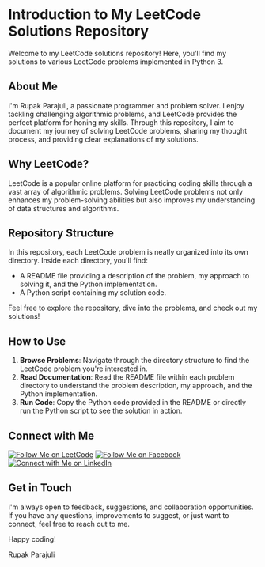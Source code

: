 # Introduction to My LeetCode Solutions Repository

Welcome to my LeetCode solutions repository! Here, you'll find my solutions to various LeetCode problems implemented in Python 3. 

## About Me

I'm Rupak Parajuli, a passionate programmer and problem solver. I enjoy tackling challenging algorithmic problems, and LeetCode provides the perfect platform for honing my skills. Through this repository, I aim to document my journey of solving LeetCode problems, sharing my thought process, and providing clear explanations of my solutions.

## Why LeetCode?

LeetCode is a popular online platform for practicing coding skills through a vast array of algorithmic problems. Solving LeetCode problems not only enhances my problem-solving abilities but also improves my understanding of data structures and algorithms.

## Repository Structure

In this repository, each LeetCode problem is neatly organized into its own directory. Inside each directory, you'll find:

- A README file providing a description of the problem, my approach to solving it, and the Python implementation.
- A Python script containing my solution code.

Feel free to explore the repository, dive into the problems, and check out my solutions!

## How to Use

1. **Browse Problems**: Navigate through the directory structure to find the LeetCode problem you're interested in.
2. **Read Documentation**: Read the README file within each problem directory to understand the problem description, my approach, and the Python implementation.
3. **Run Code**: Copy the Python code provided in the README or directly run the Python script to see the solution in action.

## Connect with Me

[![Follow Me on LeetCode](https://img.shields.io/static/v1?label=Follow%20Me%20on&message=LeetCode&color=success&logo=leetcode&style=for-the-badge)](https://leetcode.com/Prupak-07/)
[![Follow Me on Facebook](https://img.shields.io/static/v1?label=Follow%20Me%20on&message=Facebook&color=1877F2&logo=facebook&style=for-the-badge)](https://www.facebook.com/RupakSpammy)
[![Connect with Me on LinkedIn](https://img.shields.io/static/v1?label=Connect%20with%20Me%20on&message=LinkedIn&color=0077B5&logo=linkedin&style=for-the-badge)](https://www.linkedin.com/in/rupakascoder/)




## Get in Touch

I'm always open to feedback, suggestions, and collaboration opportunities. If you have any questions, improvements to suggest, or just want to connect, feel free to reach out to me.

Happy coding!

Rupak Parajuli
